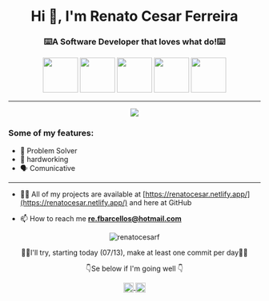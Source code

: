
<h1 align="center">Hi 👋, I'm Renato Cesar Ferreira</h1>
<h3 align="center">⌨️A Software Developer that loves what do!⌨️</h3>

<p align="center">
  <img src="https://image.flaticon.com/icons/svg/919/919828.svg"  width="70 height="70/>
  <img src="https://image.flaticon.com/icons/svg/919/919851.svg" width="70 height="70/> 
  <img src="https://image.flaticon.com/icons/svg/919/919852.svg" width="70" height="70">
  <img src="https://image.flaticon.com/icons/svg/919/919836.svg" width="70" height="70"/>
  <img src="https://image.flaticon.com/icons/svg/919/919854.svg" width="70" height="70"/>
  <!-- https://image.flaticon.com/icons/svg/2570/2570575.svg -->
</p>

<hr>


<p align="center">
<img  src="https://media.giphy.com/media/zOvBKUUEERdNm/giphy.gif"/>
</p>


### Some of my features:
- 🧩 Problem Solver
- 💪 hardworking
- 🗣️ Comunicative 

<hr>

- 👨‍💻 All of my projects are available at [https://renatocesar.netlify.app/](https://renatocesar.netlify.app/) and here at GitHub

- 📫 How to reach me **re.fbarcellos@hotmail.com**


 
<p align="center">
  <img src="https://github-readme-stats.vercel.app/api?username=renatocesarf&show_icons=true" alt="renatocesarf" /> 
</p>
 

<p align="center">🌲🌲I'll try, starting today (07/13), make at least one commit per day🌲🌲<p/>
<p align="center"> 👇Se below if I'm going well 👇 <p/>


<p align="center">
  <a href="re.fbarcellos@hotmail.com" src="https://image.flaticon.com/icons/svg/408/408195.svg" width="20" height="20"> <a/>
<p/>
    
<p align="center">
  <a href="https://twitter.com/nerat0" target="blank"><img align="center" src="https://cdn.jsdelivr.net/npm/simple-icons@3.0.1/icons/twitter.svg" alt="nerat0"      height="20" width="20" />
  </a>
  <a href="https://www.linkedin.com/in/renato-cesar-a31534193/" target="blank"><img align="center" src="https://cdn.jsdelivr.net/npm/simple-icons@3.0.1/icons/linkedin.svg" alt="renatocesar" height="20" width="20" />
  </a>
</p>
